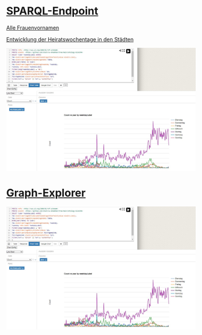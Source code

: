 # [SPARQL-Endpoint](https://int.lindas.admin.ch/sparql/)

[Alle Frauenvornamen](https://github.com/stazh/sw-ehedaten/blob/main/queries/elodzh/Frauenvornamen.sparql)

[Entwicklung der Heiratswochentage in den Städten](https://github.com/stazh/sw-ehedaten/blob/main/queries/elodzh/wochentage_stadt.sparql)

<div align="center"><img src="bsp_abfrage.jpg" width="1200"></div>

# [Graph-Explorer](https://int.lindas.admin.ch/graph-explorer/)

<div align="center"><img src="bsp_abfrage.jpg" width="1200"></div>
